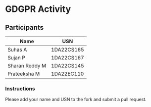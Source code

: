 # GDGPR Activity

## Participants

| Name   | USN        |
|--------|------------|
| Suhas A| 1DA22CS165 |
| Sujan P| 1DA22CS167 |
| Sharan Reddy M| 1DA22CS145|
| Prateeksha M| 1DA22EC110 |
### Instructions
Please add your name and USN to the fork and submit a pull request.

